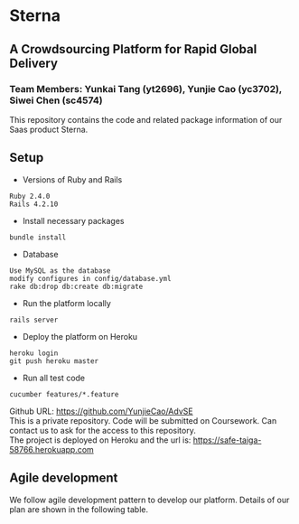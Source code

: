 # Sterna
## A Crowdsourcing Platform for Rapid Global Delivery

### Team Members: Yunkai Tang (yt2696), Yunjie Cao (yc3702), Siwei Chen (sc4574)

This repository contains the code and related package information of our Saas product Sterna.  

## Setup
- Versions of Ruby and Rails
```
Ruby 2.4.0  
Rails 4.2.10
```
- Install necessary packages
```
bundle install
```
- Database
```
Use MySQL as the database
modify configures in config/database.yml
rake db:drop db:create db:migrate
```
- Run the platform locally
```
rails server
```
- Deploy the platform on Heroku
```
heroku login
git push heroku master
```
- Run all test code
```
cucumber features/*.feature
```
Github URL: https://github.com/YunjieCao/AdvSE  
This is a private repository. Code will be submitted on Coursework. Can contact us to ask for the access to this repository.  
The project is deployed on Heroku and the url is: https://safe-taiga-58766.herokuapp.com

## Agile development
We follow agile development pattern to develop our platform. Details of our plan are shown in the following table. 

